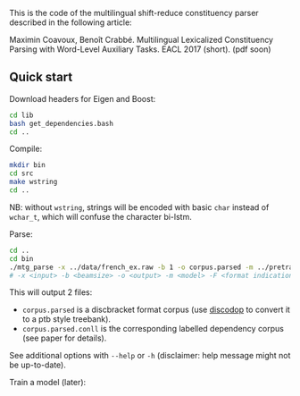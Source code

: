 
This is the code of the multilingual shift-reduce constituency parser described in the following article:

Maximin Coavoux, Benoît Crabbé. Multilingual Lexicalized Constituency Parsing with Word-Level Auxiliary Tasks. EACL 2017 (short). (pdf soon)


Quick start
-----------

Download headers for Eigen and Boost:

```bash
cd lib
bash get_dependencies.bash
cd ..
```

Compile:

```bash
mkdir bin
cd src
make wstring
cd ..
```

NB: without `wstring`, strings will be encoded with basic `char` instead
of `wchar_t`, which will confuse the character bi-lstm.


Parse:

```bash
cd ..
cd bin
./mtg_parse -x ../data/french_ex.raw -b 1 -o corpus.parsed -m ../pretrained_models/FRENCH -F 1
# -x <input> -b <beamsize> -o <output> -m <model> -F <format indication>
```

This will output 2 files:
- `corpus.parsed` is a discbracket format corpus (use [discodop](/home/mcoavoux/Documents/MTG_eacl/mtg/mind_the_gap_v1.1/pretrained_models/)
    to convert it to a ptb style treebank).
- `corpus.parsed.conll` is the corresponding labelled dependency corpus
    (see paper for details).

See additional options with `--help` or `-h` (disclaimer: help message might not be up-to-date).

Train a model (later):


